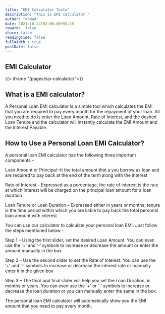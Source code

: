 ```yaml
---
title: "EMI Calculator Tools"
description: "This is EMI calculator."
author: "ahmad"
date: 2021-10-24T08:00:00+05:30
reward:  false
share: false
readingTime: false
fullWidth : true
postDate: false
---
```


## EMI Calculator


{{< iframe "/pages/sip-calculator/">}}

## What is a EMI calculator?
A Personal Loan EMI calculator is a simple tool which calculates the EMI that you are required to pay every month for the repayment of your loan. All you need to do is enter the Loan Amount, Rate of Interest, and the desired Loan Tenure and the calculator will instantly calculate the EMI Amount and the Interest Payable. 




## How to Use a Personal Loan EMI Calculator?

A personal loan EMI calculator has the following three important components –

Loan Amount or Principal –It the total amount that a you borrow as loan and are required to pay back at the end of the term along with the interest

Rate of Interest – Expressed as a percentage, the rate of interest is the rate at which interest will be charged on the principal loan amount for a loan duration

Loan Tenure or Loan Duration – Expressed either in years or months, tenure is the time period within which you are liable to pay back the total personal loan amount with interest 

You can use our calculator to calculate your personal loan EMI. Just follow the steps mentioned below -

Step 1 – Using the first slider, set the desired Loan Amount. You can even use the ‘+’ and ‘-‘ symbols to increase or decrease the amount or enter the amount manually in the box

Step 2 – Use the second slider to set the Rate of Interest. You can use the ‘+’ and ‘-‘ symbols to increase or decrease the interest rate or manually enter it in the given box

Step 3 – The third and final slider will help you set the Loan Duration, in months or years. You can even use the ‘+’ or ‘-‘ symbols to increase or decrease the loan duration or you can manually enter the same in the box.

The personal loan EMI calculator will automatically show you the EMI amount that you need to pay every month. 

